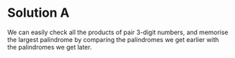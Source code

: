 # Solution A

We can easily check all the products of pair 3-digit numbers, and memorise the largest palindrome by comparing the palindromes we get earlier with the palindromes we get later.
